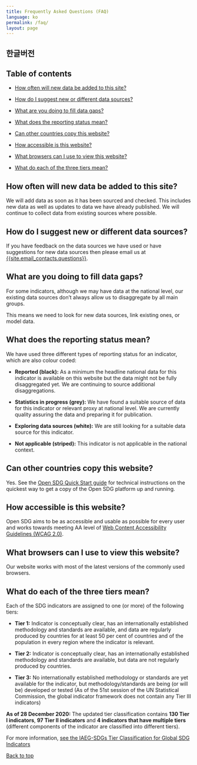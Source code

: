```yaml
---
title: Frequently Asked Questions (FAQ)
language: ko
permalink: /faq/
layout: page
---
```


## 한글버전
## Table of contents
- [How often will new data be added to this site?](#how-often-will-new-data-be-added-to-this-site)

- [How do I suggest new or different data sources?](#how-do-i-suggest-new-or-different-data-sources)

- [What are you doing to fill data gaps?](#what-are-you-doing-to-fill-data-gaps)

- [What does the reporting status mean?](#what-does-the-reporting-status-mean)

- [Can other countries copy this website?](#can-other-countries-copy-this-website)

- [How accessible is this website?](#how-accessible-is-this-website)

- [What browsers can I use to view this website?](#what-browsers-can-i-use-to-view-this-website)

- [What do each of the three tiers mean?](#what-do-each-of-the-three-tiers-mean)

## How often will new data be added to this site?
We will add data as soon as it has been sourced and checked. This includes new data as well as updates to data we have already published. We will continue to collect data from existing sources where possible.

## How do I suggest new or different data sources?
If you have feedback on the data sources we have used or have suggestions for new data sources then please email us at <a href="mailto:{{site.email_contacts.questions}}">{{site.email_contacts.questions}}</a>.

## What are you doing to fill data gaps?
For some indicators, although we may have data at the national level, our existing data sources don’t always allow us to disaggregate by all main groups.

This means we need to look for new data sources, link existing ones, or model data.

## What does the reporting status mean?
We have used three different types of reporting status for an indicator, which are also colour coded:

- **Reported (black):** As a minimum the headline national data for this indicator is available on this website but the data might not be fully disaggregated yet. We are continuing to source additional disaggregations.

- **Statistics in progress (grey):** We have found a suitable source of data for this indicator or relevant proxy at national level. We are currently quality assuring the data and preparing it for publication.

- **Exploring data sources (white):** We are still looking for a suitable data source for this indicator.

- **Not applicable (striped):** This indicator is not applicable in the national context.


## Can other countries copy this website?
Yes. See the [Open SDG Quick Start guide](https://open-sdg.readthedocs.io/en/latest/quick-start/) for technical instructions on the quickest way to get a copy of the Open SDG platform up and running.

## How accessible is this website?
Open SDG aims to be as accessible and usable as possible for every user and works towards meeting AA level of [Web Content Accessibility Guidelines (WCAG 2.0)](https://www.gov.uk/service-manual/helping-people-to-use-your-service/understanding-wcag-20).

## What browsers can I use to view this website?
Our website works with most of the latest versions of the commonly used browsers.

## What do each of the three tiers mean?
Each of the SDG indicators are assigned to one (or more) of the following tiers:
 - **Tier 1:** Indicator is conceptually clear, has an internationally established methodology and standards are available, and data are regularly produced by countries for at least 50 per cent of countries and of the population in every region where the indicator is relevant.

 - **Tier 2:** Indicator is conceptually clear, has an internationally established methodology and standards are available, but data are not regularly produced by countries.

 - **Tier 3:** No internationally established methodology or standards are yet available for the indicator, but methodology/standards are being (or will be) developed or tested (As of the 51st session of the UN Statistical Commission, the global indicator framework does not contain any Tier III indicators)

**As of 28 December 2020:** The updated tier classification contains **130 Tier I indicators**, **97 Tier II indicators** and **4 indicators that have multiple tiers** (different components of the indicator are classified into different tiers).

For more information, [see the IAEG-SDGs Tier Classification for Global SDG Indicators](https://unstats.un.org/sdgs/iaeg-sdgs/tier-classification/)

[Back to top](#top)
